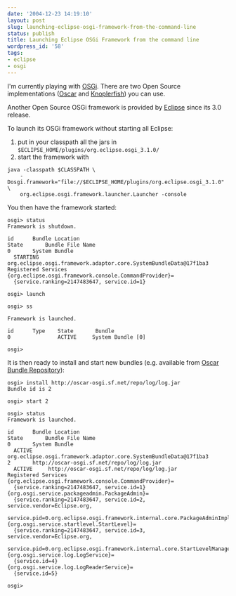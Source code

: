 ```yaml
---
date: '2004-12-23 14:19:10'
layout: post
slug: launching-eclipse-osgi-framework-from-the-command-line
status: publish
title: Launching Eclipse OSGi Framework from the command line
wordpress_id: '58'
tags:
- eclipse
- osgi
---
```


I'm currently playing with [OSGi](http://osgi.org/). There are two Open Source implementations ([Oscar](http://oscar.objectweb.org/) and [Knoplerfish](http://www.knopflerfish.org/)) you can use.  

Another Open Source OSGi framework is provided by [Eclipse](http://eclipse.org) since its 3.0 release.




To launch its OSGi framework without starting all Eclipse:





  
  1. put in your classpath all the jars in `$ECLIPSE_HOME/plugins/org.eclipse.osgi_3.1.0/`
  2. start the framework with

    java -classpath $CLASSPATH \ 
        -Dosgi.framework="file://$ECLIPSE_HOME/plugins/org.eclipse.osgi_3.1.0" \  
        org.eclipse.osgi.framework.launcher.Launcher -console

You then have the framework started:

    osgi> status
    Framework is shutdown.    

    id      Bundle Location
    State       Bundle File Name
    0       System Bundle
      STARTING    org.eclipse.osgi.framework.adaptor.core.SystemBundleData@17f1ba3
    Registered Services
    {org.eclipse.osgi.framework.console.CommandProvider}=
      {service.ranking=2147483647, service.id=1}    

    osgi> launch    

    osgi> ss    

    Framework is launched.    

    id      Type    State       Bundle
    0               ACTIVE     System Bundle [0]    

    osgi>
    



It is then ready to install and start new bundles (e.g. available from [Oscar Bundle Repository](http://oscar-osgi.sourceforge.net/repo/repository.xml)):

    
    osgi> install http://oscar-osgi.sf.net/repo/log/log.jar
    Bundle id is 2    

    osgi> start 2    

    osgi> status
    Framework is launched.    

    id      Bundle Location
    State       Bundle File Name
    0       System Bundle
      ACTIVE     org.eclipse.osgi.framework.adaptor.core.SystemBundleData@17f1ba3
    2       http://oscar-osgi.sf.net/repo/log/log.jar
      ACTIVE     http://oscar-osgi.sf.net/repo/log/log.jar
    Registered Services
    {org.eclipse.osgi.framework.console.CommandProvider}=
      {service.ranking=2147483647, service.id=1}
    {org.osgi.service.packageadmin.PackageAdmin}=
      {service.ranking=2147483647, service.id=2, service.vendor=Eclipse.org,   
       service.pid=0.org.eclipse.osgi.framework.internal.core.PackageAdminImpl}
    {org.osgi.service.startlevel.StartLevel}=
      {service.ranking=2147483647, service.id=3, service.vendor=Eclipse.org, 
       service.pid=0.org.eclipse.osgi.framework.internal.core.StartLevelManager}
    {org.osgi.service.log.LogService}=
      {service.id=4}
    {org.osgi.service.log.LogReaderService}=
      {service.id=5}    

    osgi>
    
